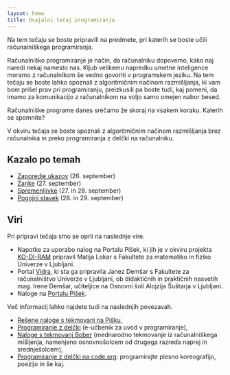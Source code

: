 ```yaml
---
layout: home
title: Uvajalni tečaj programiranja
---
```


Na tem tečaju se boste pripravili na predmete, pri katerih se boste učili računalniškega programiranja.

Računalniško programiranje je način, da računalniku dopovemo, kako naj naredi nekaj namesto nas.
Kljub velikemu napredku umetne inteligence moramo z računalnikom še vedno govoriti v programskem jeziku.
Na tem tečaju se boste lahko spoznali z algoritmičnim načinom razmišljanja, ki vam bom prišel prav pri programiranju,
preizkusili pa boste tudi, kaj pomeni, da imamo za komunikacijo z računalnikom na voljo samo omejen nabor besed.

Računalniške programe danes srečamo že skoraj na vsakem koraku. Katerih se spomnite?

V okviru tečaja se boste spoznali z algoritmičnim načinom razmišljanja brez računalnika in preko
programiranja z delčki na računalniku.

## Kazalo po temah

- [Zaporedje ukazov](zaporedje-ukazov.html) (26. september)
- [Zanke](zanke.html) (27. september)
- [Spremenljivke](spremenljivke.html) (27. in 28. september)
- [Pogojni stavek](pogojni-stavek.html) (28. in 29. september)

## Viri

Pri pripravi tečaja smo se oprli na naslednje vire.

- Napotke za uporabo nalog na Portalu Pišek, ki jih je v okviru projekta [KO-DI-RAM](https://pisek.acm.si/contents/4907-905475276192595697/) pripravil Matija Lokar s Fakultete za matematiko in fiziko Univerze v Ljubljani.
- Portal [Vidra](http://vidra.si/index.html), ki sta ga pripravila Janez Demšar s Fakultete za računalništvo Univerze v Ljubljani, ob didaktičnih in praktičnih nasvetih mag. Irene Demšar, učiteljice na Osnovni šoli Alojzija Šuštarja v Ljubljani.
- Naloge na [Portalu Pišek](https://pisek.acm.si/contents/4907-4902/).

Več informacij lahko najdete tudi na naslednjih povezavah.

- [Rešene naloge s tekmovanj na Pišku](https://tekmovanja.acm.si/?q=node/631),
- [Programiranje z delčki](https://lusy.fri.uni-lj.si/ucbenik/prog/index.html) (e-učbenik za uvod v programiranje),
- [Naloge s tekmovanj Bober](https://tekmovanja.acm.si/?q=bober/naloge-re%C5%A1itve) (mednarodno tekmovanje iz računalniškega mišljenja, namenjeno osnovnošolcem od drugega razreda naprej in srednješolcem),
- [Programiranje z delčki na code.org](https://studio.code.org/projects/public): programirajte plesno koreografijo, poezijo in še kaj.
